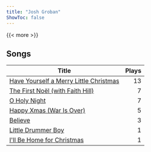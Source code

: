 ```yaml
---
title: "Josh Groban"
ShowToc: false
---
```


{{< more >}}

## Songs
Title | Plays 
----- | -----: 
[Have Yourself a Merry Little Christmas](/songs/have-yourself-a-merry-little-christmas) | 13
[The First Noël (with Faith Hill)](/songs/the-first-noel-with-faith-hill) | 7
[O Holy Night](/songs/o-holy-night) | 7
[Happy Xmas (War Is Over)](/songs/happy-xmas-war-is-over) | 5
[Believe](/songs/believe) | 3
[Little Drummer Boy](/songs/little-drummer-boy) | 1
[I'll Be Home for Christmas](/songs/ill-be-home-for-christmas) | 1

